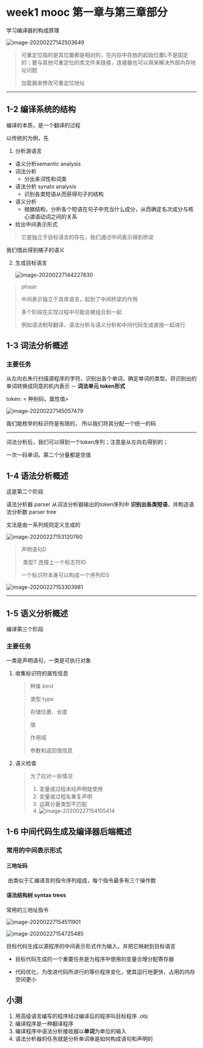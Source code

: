 # week1 mooc 第一章与第三章部分



学习编译器的构成原理

![image-20200227142503649](E:\thridSpring\编译原理\markdown笔记\week1\image-20200227142503649.png)

> 可重定位指的是其位置都是相对的，在内存中存放的起始位置L不是固定的；要与其他可重定位的库文件来链接，连接器也可以用来解决外部内存地址问题
>
> 加载器来修改可重定位地址

_____

## 1-2 编译系统的结构

编译的本质，是一个翻译的过程

以传统的为例，先 

1. 分析源语言

- 语义分析semantic analysis
- 词法分析
  - 分出来词性和词类
- 语法分析 synatx analysis
  - 识别各类短语从而获得句子的结构
- 语义分析
  - 根据结构，分析各个短语在句子中充当什么成分，从而确定名次成分与核心谓语动词之间的关系
- 给出中间表示形式

> 它是独立于目标语言的存在，我们通过中间表示得到桥梁

我们借此得到橘子的语义

2. 生成目标语言

   ![image-20200227144227830](E:\thridSpring\编译原理\markdown笔记\week1\image-20200227144227830.png)

> phase
>
> 中间表示独立于具体语言，起到了中间桥梁的作用
>
> 多个阶段在实现过程中可能会被组合到一起
>
> 例如语法制导翻译，语法分析与语义分析和中间代码生成直接一起进行

## 1-3 词法分析概述

### 主要任务

从左向右朱行扫描源程序的字符，识别出各个单词，确定单词的类型。将识别出的单词转换成同意的机内表示 -- **词法单元 token形式**

token: < 种别码，属性值>

![image-20200227145057479](E:\thridSpring\编译原理\markdown笔记\week1\image-20200227145057479.png)

我们能枚举的标识符是有限的， 所以我们将其分配一个统一的码

_____

词法分析后，我们可以得到一个token序列；注意是从左向右得到的；

一次一码单词，第二个分量都是空值

## 1-4 语法分析概述

这是第二个阶段

语法分析器 parser 从词法分析器输出的token序列中 **识别出各类短语**，并构造语法分析数 parser tree

文法是由一系列规则定义生成的

![image-20200227153120760](E:\thridSpring\编译原理\markdown笔记\week1\image-20200227153120760.png)

> 声明语句D
>
> ​	类型T 连接上一个标志符ID
>
> 一个标识符本身可以构成一个序列IDS

![image-20200227153303981](E:\thridSpring\编译原理\markdown笔记\week1\image-20200227153303981.png)

____

## 1-5 语义分析概述

编译第三个阶段

### 主要任务

一类是声明语句，一类是可执行对象

1. 收集标识符的属性信息

   > 种属 kind
   >
   > 类型 type
   >
   > 存储位置、长度
   >
   > 值
   >
   > 作用域
   >
   > 参数和返回值信息

2. 语义检查

   > 为了应对一些情况
   >
   > 1. 变量或过程未经声明就使用
   > 2. 变量或过程名重复声明
   > 3. 运算分量类型不匹配
   > 4. ![image-20200227154105414](E:\thridSpring\编译原理\markdown笔记\week1\image-20200227154105414.png)

## 1-6 中间代码生成及编译器后端概述

### 常用的中间表示形式

#### 三地址码

​	由类似于汇编语言的指令序列组成，每个指令最多有三个操作数

#### 语法结构树 syntax trees

常用的三地址指令

![image-20200227154511901](E:\thridSpring\编译原理\markdown笔记\week1\image-20200227154511901.png)

![image-20200227154725485](E:\thridSpring\编译原理\markdown笔记\week1\image-20200227154725485.png)

目标代码生成以源程序的中间表示形式作为输入，并把它映射到目标语言

- 目标代码生成的一个重要任务是为程序中使用的变量合理分配寄存器

- 代码优化，为改进代码所进行的等价程序变化，使其运行地更快，占用的内存空间更小

## 小测

1. 用高级语言编写的程序经过编译后的程序叫目标程序 .obj
2. 编译程序是一种翻译程序
3. 编译程序中语法分析接收器以**单词**为单位的输入
4. 语法分析器的任务就是分析单词串是如何构成语句和声明的

